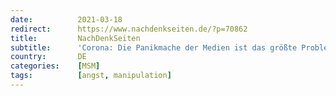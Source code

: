 ```yaml
---
date:          2021-03-18
redirect:      https://www.nachdenkseiten.de/?p=70862
title:         NachDenkSeiten
subtitle:      'Corona: Die Panikmache der Medien ist das größte Problem'
country:       DE
categories:    [MSM]
tags:          [angst, manipulation]
---
```

